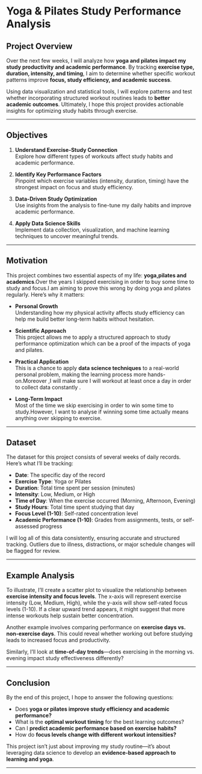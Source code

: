 # Yoga & Pilates Study Performance Analysis

## **Project Overview**
Over the next few weeks, I will analyze how **yoga and pilates impact my study productivity and academic performance**. By tracking **exercise type, duration, intensity, and timing**, I aim to determine whether specific workout patterns improve **focus, study efficiency, and academic success**.

Using data visualization and statistical tools, I will explore patterns and test whether incorporating structured workout routines leads to **better academic outcomes**. Ultimately, I hope this project provides actionable insights for optimizing study habits through exercise.

---

## **Objectives**
1. **Understand Exercise-Study Connection**  
   Explore how different types of workouts affect study habits and academic performance.

2. **Identify Key Performance Factors**  
   Pinpoint which exercise variables (intensity, duration, timing) have the strongest impact on focus and study efficiency.

3. **Data-Driven Study Optimization**  
   Use insights from the analysis to fine-tune my daily habits and improve academic performance.

4. **Apply Data Science Skills**  
   Implement data collection, visualization, and machine learning techniques to uncover meaningful trends.

---

## **Motivation**
This project combines two essential aspects of my life: **yoga,pilates and academics**.Over the years I skipped exercising in order to buy some time to study and focus.I am aiming to prove this wrong by doing yoga and pilates regularly. Here’s why it matters:

- **Personal Growth**  
  Understanding how my physical activity affects study efficiency can help me build better long-term habits without hesitation.
  
- **Scientific Approach**  
  This project allows me to apply a structured approach to study performance optimization which can be a proof of the impacts of yoga and pilates.
  
- **Practical Application**  
  This is a chance to apply **data science techniques** to a real-world personal problem, making the learning process more hands-on.Moreover ,I will make sure I will workout at least once a day in order to collect data constantly .
  
- **Long-Term Impact**  
  Most of the time we skip exercising in order to win some time to study.However, I want to analyse if winning some time actually means anything over skipping to exercise.

---

## **Dataset**
The dataset for this project consists of several weeks of daily records. Here’s what I’ll be tracking:

- **Date**: The specific day of the record  
- **Exercise Type**: Yoga or Pilates  
- **Duration**: Total time spent per session (minutes)  
- **Intensity**: Low, Medium, or High  
- **Time of Day**: When the exercise occurred (Morning, Afternoon, Evening)  
- **Study Hours**: Total time spent studying that day  
- **Focus Level (1-10)**: Self-rated concentration level  
- **Academic Performance (1-10)**: Grades from assignments, tests, or self-assessed progress  

I will log all of this data consistently, ensuring accurate and structured tracking. Outliers due to illness, distractions, or major schedule changes will be flagged for review.

---


## **Example Analysis**
To illustrate, I’ll create a scatter plot to visualize the relationship between **exercise intensity and focus levels**. The x-axis will represent exercise intensity (Low, Medium, High), while the y-axis will show self-rated focus levels (1-10). If a clear upward trend appears, it might suggest that more intense workouts help sustain better concentration.

Another example involves comparing performance on **exercise days vs. non-exercise days**. This could reveal whether working out before studying leads to increased focus and productivity.

Similarly, I’ll look at **time-of-day trends**—does exercising in the morning vs. evening impact study effectiveness differently? 

---

## **Conclusion**
By the end of this project, I hope to answer the following questions:

- Does **yoga or pilates improve study efficiency and academic performance?**  
- What is the **optimal workout timing** for the best learning outcomes?  
- Can I **predict academic performance based on exercise habits?**  
- How do **focus levels change with different workout intensities?**  

This project isn’t just about improving my study routine—it’s about leveraging data science to develop an **evidence-based approach to learning and yoga**.

---
